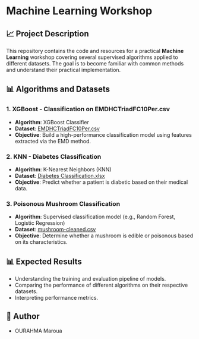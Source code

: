 # Machine Learning Workshop

## 📈 Project Description

This repository contains the code and resources for a practical **Machine Learning** workshop covering several supervised algorithms applied to different datasets. The goal is to become familiar with common methods and understand their practical implementation.

## 📊 Algorithms and Datasets

### 1. XGBoost - Classification on EMDHCTriadFC10Per.csv

* **Algorithm**: XGBoost Classifier
* **Dataset**: [EMDHCTriadFC10Per.csv](https://github.com/alicerueda/DDK-EMD-Feature-Extraction/raw/master/EMD%20Features/EMDDeltaEMD/EMDHCTriadFC10Per.csv)
* **Objective**: Build a high-performance classification model using features extracted via the EMD method.

### 2. KNN - Diabetes Classification

* **Algorithm**: K-Nearest Neighbors (KNN)
* **Dataset**: [Diabetes Classification.xlsx](https://cf-courses-data.s3.us.cloud-object-storage.appdomain.cloud/X4i8vXLw81g4wEH473zIFA/Diabetes-Classification.xlsx)
* **Objective**: Predict whether a patient is diabetic based on their medical data.

### 3. Poisonous Mushroom Classification

* **Algorithm**: Supervised classification model (e.g., Random Forest, Logistic Regression)
* **Dataset**: [mushroom-cleaned.csv](https://cf-courses-data.s3.us.cloud-object-storage.appdomain.cloud/3qPv1_g8n6KvWjyLOrjXyw/mushroom-cleaned.csv)
* **Objective**: Determine whether a mushroom is edible or poisonous based on its characteristics.

## 📊 Expected Results

* Understanding the training and evaluation pipeline of models.
* Comparing the performance of different algorithms on their respective datasets.
* Interpreting performance metrics.

## 🙂 Author

* OURAHMA Maroua
